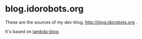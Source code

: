 # blog.idorobots.org

These are the sources of my dev-blog, http://blog.idorobots.org .

It's based on [lambda-blog](https://github.com/Idorobots/lambda-blog).

